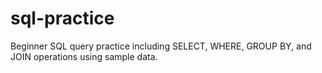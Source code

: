 # sql-practice
Beginner SQL query practice including SELECT, WHERE, GROUP BY, and JOIN operations using sample data.
